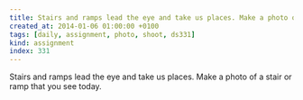 ```yaml
---
title: Stairs and ramps lead the eye and take us places. Make a photo of a stair or ramp that you see today.
created_at: 2014-01-06 01:00:00 +0100
tags: [daily, assignment, photo, shoot, ds331]
kind: assignment
index: 331
---
```


Stairs and ramps lead the eye and take us places. Make a photo of a stair or ramp that you see today.

